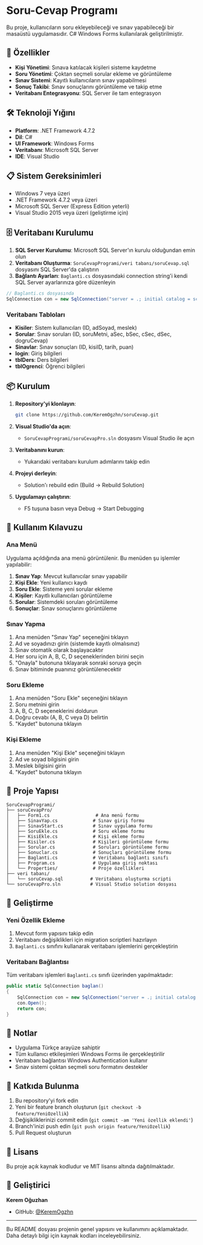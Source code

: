 # Soru-Cevap Programı

Bu proje, kullanıcıların soru ekleyebileceği ve sınav yapabileceği bir masaüstü uygulamasıdır. C# Windows Forms kullanılarak geliştirilmiştir.

## 🚀 Özellikler

- **Kişi Yönetimi**: Sınava katılacak kişileri sisteme kaydetme
- **Soru Yönetimi**: Çoktan seçmeli sorular ekleme ve görüntüleme
- **Sınav Sistemi**: Kayıtlı kullanıcıların sınav yapabilmesi
- **Sonuç Takibi**: Sınav sonuçlarını görüntüleme ve takip etme
- **Veritabanı Entegrasyonu**: SQL Server ile tam entegrasyon

## 🛠️ Teknoloji Yığını

- **Platform**: .NET Framework 4.7.2
- **Dil**: C#
- **UI Framework**: Windows Forms
- **Veritabanı**: Microsoft SQL Server
- **IDE**: Visual Studio

## 📋 Sistem Gereksinimleri

- Windows 7 veya üzeri
- .NET Framework 4.7.2 veya üzeri
- Microsoft SQL Server (Express Edition yeterli)
- Visual Studio 2015 veya üzeri (geliştirme için)

## 🗄️ Veritabanı Kurulumu

1. **SQL Server Kurulumu**: Microsoft SQL Server'ın kurulu olduğundan emin olun
2. **Veritabanı Oluşturma**: `SoruCevapProgrami/veri tabanı/soruCevap.sql` dosyasını SQL Server'da çalıştırın
3. **Bağlantı Ayarları**: `Baglanti.cs` dosyasındaki connection string'i kendi SQL Server ayarlarınıza göre düzenleyin

```csharp
// Baglanti.cs dosyasında
SqlConnection con = new SqlConnection("server = .; initial catalog = scDB; integrated security = sspi");
```

### Veritabanı Tabloları

- **Kisiler**: Sistem kullanıcıları (ID, adSoyad, meslek)
- **Sorular**: Sınav soruları (ID, soruMetni, aSec, bSec, cSec, dSec, dogruCevap)
- **Sinavlar**: Sınav sonuçları (ID, kisiID, tarih, puan)
- **login**: Giriş bilgileri
- **tblDers**: Ders bilgileri
- **tblOgrenci**: Öğrenci bilgileri

## 📦 Kurulum

1. **Repository'yi klonlayın**:
   ```bash
   git clone https://github.com/KeremOgzhn/soruCevap.git
   ```

2. **Visual Studio'da açın**:
   - `SoruCevapProgrami/soruCevapPro.sln` dosyasını Visual Studio ile açın

3. **Veritabanını kurun**:
   - Yukarıdaki veritabanı kurulum adımlarını takip edin

4. **Projeyi derleyin**:
   - Solution'ı rebuild edin (Build → Rebuild Solution)

5. **Uygulamayı çalıştırın**:
   - F5 tuşuna basın veya Debug → Start Debugging

## 📖 Kullanım Kılavuzu

### Ana Menü
Uygulama açıldığında ana menü görüntülenir. Bu menüden şu işlemler yapılabilir:

1. **Sınav Yap**: Mevcut kullanıcılar sınav yapabilir
2. **Kişi Ekle**: Yeni kullanıcı kaydı
3. **Soru Ekle**: Sisteme yeni sorular ekleme
4. **Kişiler**: Kayıtlı kullanıcıları görüntüleme
5. **Sorular**: Sistemdeki soruları görüntüleme
6. **Sonuçlar**: Sınav sonuçlarını görüntüleme

### Sınav Yapma
1. Ana menüden "Sınav Yap" seçeneğini tıklayın
2. Ad ve soyadınızı girin (sistemde kayıtlı olmalısınız)
3. Sınav otomatik olarak başlayacaktır
4. Her soru için A, B, C, D seçeneklerinden birini seçin
5. "Onayla" butonuna tıklayarak sonraki soruya geçin
6. Sınav bitiminde puanınız görüntülenecektir

### Soru Ekleme
1. Ana menüden "Soru Ekle" seçeneğini tıklayın
2. Soru metnini girin
3. A, B, C, D seçeneklerini doldurun
4. Doğru cevabı (A, B, C veya D) belirtin
5. "Kaydet" butonuna tıklayın

### Kişi Ekleme
1. Ana menüden "Kişi Ekle" seçeneğini tıklayın
2. Ad ve soyad bilgisini girin
3. Meslek bilgisini girin
4. "Kaydet" butonuna tıklayın

## 📁 Proje Yapısı

```
SoruCevapProgrami/
├── soruCevapPro/
│   ├── Form1.cs                 # Ana menü formu
│   ├── SinavYap.cs             # Sınav giriş formu
│   ├── SinavStart.cs           # Sınav uygulama formu
│   ├── SoruEkle.cs             # Soru ekleme formu
│   ├── KisiEkle.cs             # Kişi ekleme formu
│   ├── Kisiler.cs              # Kişileri görüntüleme formu
│   ├── Sorular.cs              # Soruları görüntüleme formu
│   ├── Sonuclar.cs             # Sonuçları görüntüleme formu
│   ├── Baglanti.cs             # Veritabanı bağlantı sınıfı
│   ├── Program.cs              # Uygulama giriş noktası
│   └── Properties/             # Proje özellikleri
├── veri tabanı/
│   └── soruCevap.sql          # Veritabanı oluşturma scripti
└── soruCevapPro.sln           # Visual Studio solution dosyası
```

## 🔧 Geliştirme

### Yeni Özellik Ekleme
1. Mevcut form yapısını takip edin
2. Veritabanı değişiklikleri için migration scriptleri hazırlayın
3. `Baglanti.cs` sınıfını kullanarak veritabanı işlemlerini gerçekleştirin

### Veritabanı Bağlantısı
Tüm veritabanı işlemleri `Baglanti.cs` sınıfı üzerinden yapılmaktadır:

```csharp
public static SqlConnection baglan()
{
    SqlConnection con = new SqlConnection("server = .; initial catalog = scDB; integrated security = sspi");
    con.Open();
    return con;
}
```

## 📝 Notlar

- Uygulama Türkçe arayüze sahiptir
- Tüm kullanıcı etkileşimleri Windows Forms ile gerçekleştirilir
- Veritabanı bağlantısı Windows Authentication kullanır
- Sınav sistemi çoktan seçmeli soru formatını destekler

## 🤝 Katkıda Bulunma

1. Bu repository'yi fork edin
2. Yeni bir feature branch oluşturun (`git checkout -b feature/YeniOzellik`)
3. Değişikliklerinizi commit edin (`git commit -am 'Yeni özellik eklendi'`)
4. Branch'inizi push edin (`git push origin feature/YeniOzellik`)
5. Pull Request oluşturun

## 📄 Lisans

Bu proje açık kaynak kodludur ve MIT lisansı altında dağıtılmaktadır.

## 👤 Geliştirici

**Kerem Oğuzhan**
- GitHub: [@KeremOgzhn](https://github.com/KeremOgzhn)

---

Bu README dosyası projenin genel yapısını ve kullanımını açıklamaktadır. Daha detaylı bilgi için kaynak kodları inceleyebilirsiniz.